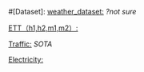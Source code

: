 #[Dataset]:
[weather_dataset:](https://github.com/pangeo-data/WeatherBench.git) *?not sure* 

[ETT（h1,h2,m1,m2）:](https://github.com/zhouhaoyi/ETDataset.git)

[Traffic:](https://huggingface.co/datasets/isaquecerqueira/millan_call_traffic) *SOTA*

[Electricity:](https://archive.ics.uci.edu/ml/machine-learning-databases/00321/LD2011_2014.txt.zip)
